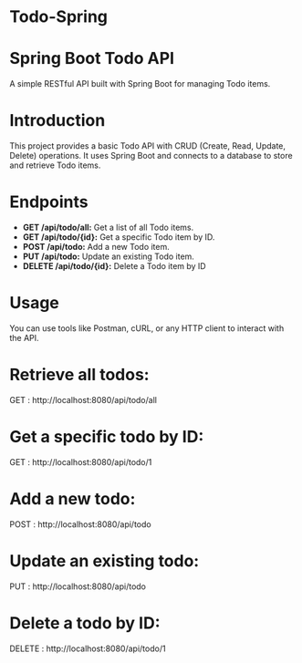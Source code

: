 # Todo-Spring
# Spring Boot Todo API
  A simple RESTful API built with Spring Boot for managing Todo items.
# Introduction
  This project provides a basic Todo API with CRUD (Create, Read, Update, Delete) operations. It uses Spring Boot and connects to a database to store and retrieve Todo items.
# Endpoints
  - **GET /api/todo/all:** Get a list of all Todo items.
  - **GET /api/todo/{id}:** Get a specific Todo item by ID.
  - **POST /api/todo:** Add a new Todo item.
  - **PUT /api/todo:** Update an existing Todo item.
  - **DELETE /api/todo/{id}:** Delete a Todo item by ID
# Usage
You can use tools like Postman, cURL, or any HTTP client to interact with the API.
# Retrieve all todos:
GET : http://localhost:8080/api/todo/all
# Get a specific todo by ID:
GET : http://localhost:8080/api/todo/1
# Add a new todo:
POST : http://localhost:8080/api/todo
# Update an existing todo:
PUT : http://localhost:8080/api/todo
# Delete a todo by ID:
DELETE : http://localhost:8080/api/todo/1
